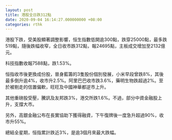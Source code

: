 ```yaml
---
layout: post
title: 港股全日跌312點
date: 2020-09-04 16:14:27.000000000 +08:00
categories: rthk
---
```


港股下跌，受美股顯著調整影響，恒生指數低開逾300點，跌穿25000點，最多跌519點，隨後跌幅收窄，全日收市跌312點，報24695點，主板成交增加至2132億元。

科技指數收報7588點，跌1.53%。

恒指收市後更換成份股，晉身藍籌的3隻股份個別發展，小米早段曾跌8%，其後最多倒升逾4%，收市升2.5%。阿里巴巴收市跌3.6%，藥明生物跌超過2%。至於被剔走的信置偏軟，旺旺及中國神華都逆市上升。

其他重磅股受壓，騰訊及友邦跌3%，港交所跌1.6%。不過，部分中資金融股上升，支撐大市。

另外，高銀金融公布在長實協助下獲得融資，下午復牌後一度急升超過90%，收市升55%。

總結全星期，恒指累計跌近3%，是逾3個月來最大跌幅。
